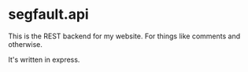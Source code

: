 segfault.api
============

This is the REST backend for my website. For things like comments and otherwise.

It's written in express.
